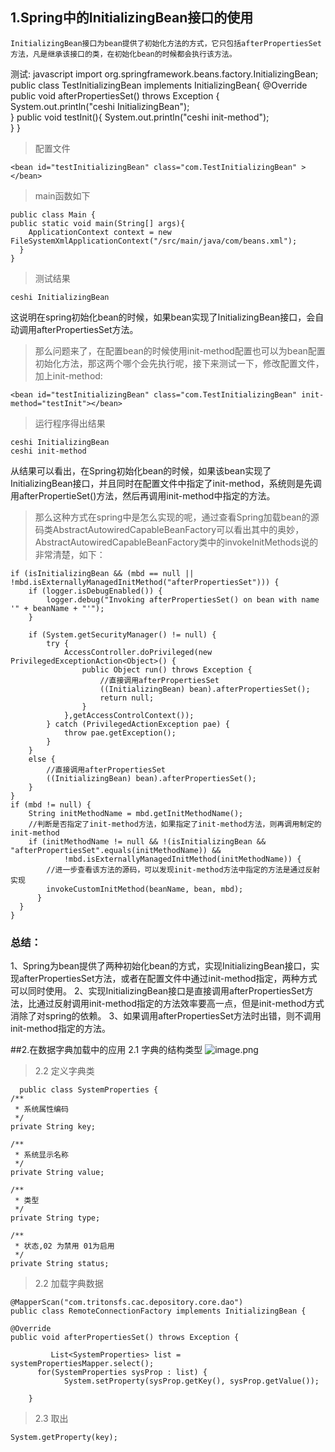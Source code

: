 ## 1.Spring中的InitializingBean接口的使用
    InitializingBean接口为bean提供了初始化方法的方式，它只包括afterPropertiesSet方法，凡是继承该接口的类，在初始化bean的时候都会执行该方法。
    
 测试:
 	    javascript
	    import org.springframework.beans.factory.InitializingBean;
	    public class TestInitializingBean implements InitializingBean{
	    @Override
	    public void afterPropertiesSet() throws Exception {
		System.out.println("ceshi InitializingBean");        
	    }
	    public void testInit(){
		System.out.println("ceshi init-method");        
	    }
	    }
> 配置文件

    <bean id="testInitializingBean" class="com.TestInitializingBean" ></bean>
> main函数如下

    public class Main {
    public static void main(String[] args){
        ApplicationContext context = new FileSystemXmlApplicationContext("/src/main/java/com/beans.xml");
      }
    }
>  测试结果
     
    ceshi InitializingBean

这说明在spring初始化bean的时候，如果bean实现了InitializingBean接口，会自动调用afterPropertiesSet方法。



>  那么问题来了，在配置bean的时候使用init-method配置也可以为bean配置初始化方法，那这两个哪个会先执行呢，接下来测试一下，修改配置文件，加上init-method:

    <bean id="testInitializingBean" class="com.TestInitializingBean" init-method="testInit"></bean>

>运行程序得出结果

    ceshi InitializingBean
    ceshi init-method

从结果可以看出，在Spring初始化bean的时候，如果该bean实现了InitializingBean接口，并且同时在配置文件中指定了init-method，系统则是先调用afterPropertieSet()方法，然后再调用init-method中指定的方法。

> 那么这种方式在spring中是怎么实现的呢，通过查看Spring加载bean的源码类AbstractAutowiredCapableBeanFactory可以看出其中的奥妙，AbstractAutowiredCapableBeanFactory类中的invokeInitMethods说的非常清楚，如下：

    if (isInitializingBean && (mbd == null || !mbd.isExternallyManagedInitMethod("afterPropertiesSet"))) {
        if (logger.isDebugEnabled()) {
            logger.debug("Invoking afterPropertiesSet() on bean with name '" + beanName + "'");
        }
         
        if (System.getSecurityManager() != null) {
            try {
                AccessController.doPrivileged(new PrivilegedExceptionAction<Object>() {
                    public Object run() throws Exception {
                        //直接调用afterPropertiesSet
                        ((InitializingBean) bean).afterPropertiesSet();
                        return null;
                    }
                },getAccessControlContext());
            } catch (PrivilegedActionException pae) {
                throw pae.getException();
            }
        }                
        else {
            //直接调用afterPropertiesSet
            ((InitializingBean) bean).afterPropertiesSet();
        }
    }
    if (mbd != null) {
        String initMethodName = mbd.getInitMethodName();
        //判断是否指定了init-method方法，如果指定了init-method方法，则再调用制定的init-method
        if (initMethodName != null && !(isInitializingBean && "afterPropertiesSet".equals(initMethodName)) &&
                !mbd.isExternallyManagedInitMethod(initMethodName)) {
            //进一步查看该方法的源码，可以发现init-method方法中指定的方法是通过反射实现
            invokeCustomInitMethod(beanName, bean, mbd);
          }
      }
    }


### 总结：
1、Spring为bean提供了两种初始化bean的方式，实现InitializingBean接口，实现afterPropertiesSet方法，或者在配置文件中通过init-method指定，两种方式可以同时使用。
2、实现InitializingBean接口是直接调用afterPropertiesSet方法，比通过反射调用init-method指定的方法效率要高一点，但是init-method方式消除了对spring的依赖。
3、如果调用afterPropertiesSet方法时出错，则不调用init-method指定的方法。

##2.在数据字典加载中的应用
   2.1  字典的结构类型
![image.png](https://upload-images.jianshu.io/upload_images/11543259-694086ce6d16a184.png?imageMogr2/auto-orient/strip%7CimageView2/2/w/1240)

> 2.2 定义字典类

      public class SystemProperties {
    /**
     * 系统属性编码
     */
    private String key;

    /**
     * 系统显示名称
     */
    private String value;

    /**
     * 类型
     */
    private String type;

    /**
     * 状态,02 为禁用 01为启用
     */
    private String status;

> 2.2 加载字典数据

    @MapperScan("com.tritonsfs.cac.depository.core.dao")
    public class RemoteConnectionFactory implements InitializingBean {

	@Override
	public void afterPropertiesSet() throws Exception {
		
	         List<SystemProperties> list = systemPropertiesMapper.select();
		  for(SystemProperties sysProp : list) {
		        System.setProperty(sysProp.getKey(), sysProp.getValue());

		}
>2.3 取出

    System.getProperty(key);
